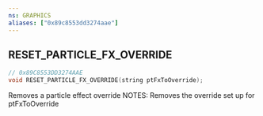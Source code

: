 ```yaml
---
ns: GRAPHICS
aliases: ["0x89c8553dd3274aae"]
---
```

## RESET_PARTICLE_FX_OVERRIDE

```c
// 0x89C8553DD3274AAE
void RESET_PARTICLE_FX_OVERRIDE(string ptFxToOverride);
```

Removes a particle effect override NOTES: Removes the override set up for ptFxToOverride

